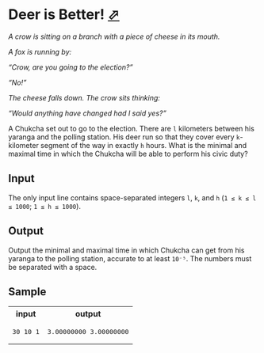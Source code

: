# Deer is Better! [⬀](https://acm.timus.ru/problem.aspx?space=76&num=9)

*A crow is sitting on a branch with a piece of cheese in its mouth.*

*A fox is running by:*

*“Crow, are you going to the election?”*

*“No!”*

*The cheese falls down. The crow sits thinking:*

*“Would anything have changed had I said yes?”*

A Chukcha set out to go to the election. There are `l` kilometers between his yaranga and the polling station. His deer run so that they cover every `k`-kilometer segment of the way in exactly `h` hours. What is the minimal and maximal time in which the Chukcha will be able to perform his civic duty?

## Input

The only input line contains space-separated integers `l`, `k`, and `h` (`1 ≤ k ≤ l ≤ 1000`; `1 ≤ h ≤ 1000`).

## Output

Output the minimal and maximal time in which Chukcha can get from his yaranga to the polling station, accurate to at least `10⁻⁵`. The numbers must be separated with a space.

## Sample

<table>
<tr>
<th>input</th>
<th>output</th>
</tr>
<tr>
<td style="vertical-align: top">
<pre style="white-space:pre">
30 10 1
</pre>
</td>
<td style="vertical-align: top">
<pre style="white-space:pre">
3.00000000 3.00000000
</pre>
</td>
</tr>
</table>
